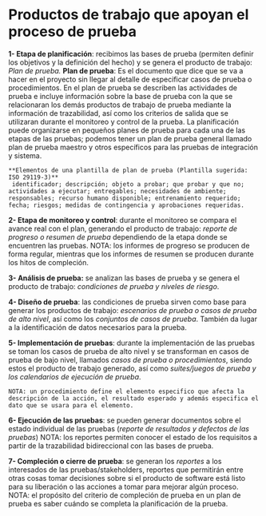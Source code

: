 Productos de trabajo que apoyan el proceso de prueba
======================================

**1- Etapa de planificación**: recibimos las bases de prueba (permiten definir los objetivos y la definición del hecho) y se genera el producto de trabajo: *Plan de prueba.*
	**Plan de prueba**: Es el documento que dice que se va a hacer en el proyecto sin llegar al detalle de especificar casos de prueba
	                                  o procedimientos. En el plan de prueba se describen las actividades de prueba e incluye información sobre la 
	                                  base de prueba con la que se relacionaran los demás productos de trabajo de prueba mediante la información
	                                  de trazabilidad, así como los criterios de salida que se utilizaran durante el monitoreo y control de la prueba.
	                                  La planificación puede organizarse en pequeños planes de prueba para cada una de las etapas de las pruebas;
	                                  podemos tener un plan de prueba general llamado plan de prueba maestro y otros específicos para las pruebas
	                                  de integración y sistema.
	                                  
	**Elementos de una plantilla de plan de prueba (Plantilla sugerida: ISO 29119-3)**
	 identificador; descripción; objeto a probar; que probar y que no; actividades a ejecutar; entregables; necesidades de ambiente; responsables; recurso humano disponible; entrenamiento requerido; fecha; riesgos; medidas de contingencia y aprobaciones requeridas.
	 
**2- Etapa de monitoreo y control**: durante el monitoreo se compara el avance real con el plan, generando el producto de trabajo: *reporte de progreso o resumen de prueba* dependiendo de la etapa donde se encuentren las pruebas.
	NOTA: los informes de progreso se producen de forma regular, mientras que los informes de resumen se producen durante los hitos de compleción.
	
**3- Análisis de prueba:** se analizan las bases de prueba y se genera el producto de trabajo: *condiciones de prueba y niveles de riesgo*.

**4- Diseño de prueba**: las condiciones de prueba sirven como base para generar los productos de trabajo: *escenarios de prueba o casos de prueba de alto nivel*, así como los *conjuntos de casos de prueba*. También da lugar a la identificación de datos necesarios para la prueba.

**5- Implementación de pruebas**: durante la implementación de las pruebas se toman los casos de prueba de alto nivel y se transforman en casos de prueba de bajo nivel, llamados *casos de prueba o procedimientos*, siendo estos el producto de trabajo generado, así como *suites/juegos de prueba y los calendarios de ejecución de prueba*.

	NOTA: un procedimiento define el elemento especifico que afecta la descripción de la acción, el resultado esperado y además especifica el dato que se usara para el elemento.
	
**6- Ejecución de las pruebas**: se pueden generar documentos sobre el estado individual de las pruebas (*reporte de resultados y defectos de las pruebas*)
	NOTA: los reportes permiten conocer el estado de los requisitos a partir de la trazabilidad bidireccional con las bases de prueba.
	
**7- Compleción o cierre de prueba**: se generan los *reportes* a los interesados de las pruebas/stakeholders, reportes que permitirán entre otras cosas tomar decisiones sobre si el producto de software está listo para su liberación o las acciones a tomar para mejorar algún proceso.
	NOTA: el propósito del criterio de compleción de prueba en un plan de prueba es saber cuándo se completa la planificación de la prueba.
